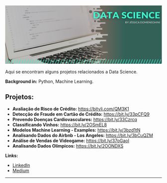 <p align="center">
  <img src="banner1.png" >
</p>

Aqui se encontram alguns projetos relacionados a Data Science.

**Background in:** Python, Machine Learning.

## Projetos:

* **Avaliação de Risco de Crédito:** https://bityli.com/QM3K1
* **Detecção de Fraude em Cartão de Crédito:** https://bit.ly/33pCFQ9
* **Prevendo Doenças Cardiovasculares:** https://bit.ly/33Czrcq
* **Classificando Vinhos:** https://bit.ly/2OSmEL8
* **Modelos Machine Learning - Examples:** https://bit.ly/3bzd1tN
* **Analisando Dados do Airbnb - Los Angeles:** https://bit.ly/3bCuQZM
* **Análise de Vendas de Videogame:** https://bit.ly/37oGaoI
* **Analisando Dados Olímpicos:**  https://bit.ly/2OONDXS


**Links:**
* [LinkedIn](https://www.linkedin.com/in/jdomeneghini)
* [Medium](https://www.medium.com/@jdomeneghini)

---
